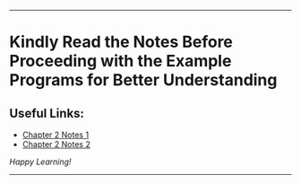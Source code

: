 
---

# Kindly Read the Notes Before Proceeding with the Example Programs for Better Understanding

## Useful Links:

- [Chapter 2 Notes 1](https://github.com/DipsanaRoy/learn-c-with-practice/blob/main/C002_Operators_And_Variables/CHAPTER_2_INSTRUCTIONS_AND_OPERATORS.pdf)
- [Chapter 2 Notes 2](https://github.com/DipsanaRoy/learn-c-with-practice/blob/main/C002_Operators_And_Variables/C2_NOTES.md)

*Happy Learning!*

---
